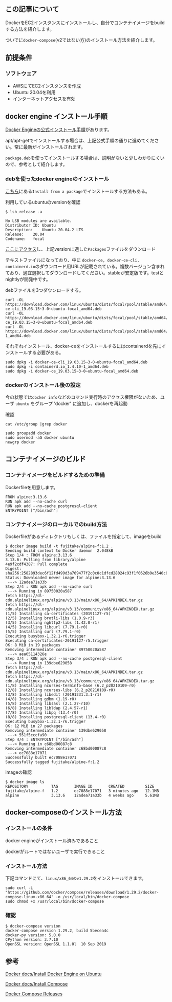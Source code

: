 ## この記事について

DockerをEC2インスタンスにインストールし、自分でコンテナイメージをbuildする方法を紹介します。

ついでに`docker-compose`(v2ではない方)のインストール方法を紹介します。

## 前提条件

### ソフトウェア

- AWSにてEC2インスタンスを作成
- Ubuntu 20.04を利用
- インターネットアクセスを有効

## docker engine インストール手順

[Docker Engineの公式インストール手順](https://docs.docker.com/engine/install/ubuntu/)があります。

apt/apt-getでインストールする場合は、上記公式手順の通りに進めてください。常に最新がインストールされます。

`package.deb`を使ってインストールする場合は、説明がないと少しわかりにくいので、参考として紹介します。

### debを使ったdocker engineのインストール

[こちら](https://docs.docker.com/engine/install/ubuntu/)にある`Install from a package`でインストールする方法もある。

利用しているubuntuのversionを確認

```sh:
$ lsb_release -a

No LSB modules are available.
Distributor ID:	Ubuntu
Description:	Ubuntu 20.04.2 LTS
Release:	20.04
Codename:	focal
```

[ここにアクセス](https://download.docker.com/linux/ubuntu/dists/)し、上記versionに適した`Packages`ファイルをダウンロード

テキストファイルになっており、中に `docker-ce, docker-ce-cli, containerd.io`のダウンロード用URLが記載されている。複数バージョン含まれており、適宜選択してダウンロードしてください。stableが安定版です。testとnightlyが開発中です。

debファイルを3つダウンロードする。

```sh:
curl -OL https://download.docker.com/linux/ubuntu/dists/focal/pool/stable/amd64/docker-ce-cli_19.03.15~3-0~ubuntu-focal_amd64.deb
curl -OL https://download.docker.com/linux/ubuntu/dists/focal/pool/stable/amd64/docker-ce_19.03.15~3-0~ubuntu-focal_amd64.deb
curl -OL https://download.docker.com/linux/ubuntu/dists/focal/pool/stable/amd64/containerd.io_1.4.10-1_amd64.deb
```

それぞれインストール、docker-ceをインストールするにはcontainerdを先にインストールする必要がある。

```sh:
sudo dpkg -i docker-ce-cli_19.03.15~3-0~ubuntu-focal_amd64.deb
sudo dpkg -i containerd.io_1.4.10-1_amd64.deb
sudo dpkg -i docker-ce_19.03.15~3-0~ubuntu-focal_amd64.deb
```

### dockerのインストール後の設定

今の状態では`docker info`などのコマンド実行時のアクセス権限がないため、ユーザ `ubuntu` をグループ 'docker' に追加し、dockerを再起動

確認

```sh:
cat /etc/group |grep docker
```


```sh:
sudo groupadd docker
sudo usermod -aG docker ubuntu
newgrp docker
```

## コンテナイメージのビルド

### コンテナイメージをビルドするための準備

Dockerfileを用意します。

```sh:
FROM alpine:3.13.6
RUN apk add --no-cache curl
RUN apk add --no-cache postgresql-client
ENTRYPOINT ["/bin/ash"]
```

### コンテナイメージのローカルでのbuild方法

Dockerfileがあるディレクトリもしくは、ファイルを指定して、imageをbuild

```sh:
$ docker image build -t fujitake/alpine-f:1.2 .
Sending build context to Docker daemon  2.048kB
Step 1/4 : FROM alpine:3.13.6
3.13.6: Pulling from library/alpine
4e9f2cdf4387: Pull complete
Digest: sha256:2582893dec6f12fd499d3a709477f2c0c0c1dfcd28024c93f1f0626b9e3540c8
Status: Downloaded newer image for alpine:3.13.6
 ---> 12adea71a33b
Step 2/4 : RUN apk add --no-cache curl
 ---> Running in 89750020a587
fetch https://dl-cdn.alpinelinux.org/alpine/v3.13/main/x86_64/APKINDEX.tar.gz
fetch https://dl-cdn.alpinelinux.org/alpine/v3.13/community/x86_64/APKINDEX.tar.gz
(1/5) Installing ca-certificates (20191127-r5)
(2/5) Installing brotli-libs (1.0.9-r3)
(3/5) Installing nghttp2-libs (1.42.0-r1)
(4/5) Installing libcurl (7.79.1-r0)
(5/5) Installing curl (7.79.1-r0)
Executing busybox-1.32.1-r6.trigger
Executing ca-certificates-20191127-r5.trigger
OK: 8 MiB in 19 packages
Removing intermediate container 89750020a587
 ---> aea65114326e
Step 3/4 : RUN apk add --no-cache postgresql-client
 ---> Running in 139dbe629058
fetch https://dl-cdn.alpinelinux.org/alpine/v3.13/main/x86_64/APKINDEX.tar.gz
fetch https://dl-cdn.alpinelinux.org/alpine/v3.13/community/x86_64/APKINDEX.tar.gz
(1/8) Installing ncurses-terminfo-base (6.2_p20210109-r0)
(2/8) Installing ncurses-libs (6.2_p20210109-r0)
(3/8) Installing libedit (20191231.3.1-r1)
(4/8) Installing gdbm (1.19-r0)
(5/8) Installing libsasl (2.1.27-r10)
(6/8) Installing libldap (2.4.57-r1)
(7/8) Installing libpq (13.4-r0)
(8/8) Installing postgresql-client (13.4-r0)
Executing busybox-1.32.1-r6.trigger
OK: 12 MiB in 27 packages
Removing intermediate container 139dbe629058
 ---> 551f5cccfa90
Step 4/4 : ENTRYPOINT ["/bin/ash"]
 ---> Running in c68bd00087c8
Removing intermediate container c68bd00087c8
 ---> ec7088e17071
Successfully built ec7088e17071
Successfully tagged fujitake/alpine-f:1.2
```

imageの確認

```sh:
$ docker image ls
REPOSITORY          TAG       IMAGE ID       CREATED         SIZE
fujitake/alpine-f   1.2       ec7088e17071   3 minutes ago   12.1MB
alpine              3.13.6    12adea71a33b   4 weeks ago     5.61MB
```

## docker-composeのインストール方法

### インストールの条件

docker engineがインストール済みであること

dockerがルートではないユーザで実行できること

### インストール方法

下記コマンドにて、`linux/x86_64のv1.29.2`をインストールできます。

```sh:
sudo curl -L "https://github.com/docker/compose/releases/download/1.29.2/docker-compose-linux-x86_64" -o /usr/local/bin/docker-compose
sudo chmod +x /usr/local/bin/docker-compose
```

### 確認

```sh:
$ docker-compose version
docker-compose version 1.29.2, build 5becea4c
docker-py version: 5.0.0
CPython version: 3.7.10
OpenSSL version: OpenSSL 1.1.0l  10 Sep 2019
```

## 参考
[Docker docs/Install Docker Engine on Ubuntu](https://docs.docker.com/engine/install/ubuntu/)

[Docker docs/Install Compose](https://docs.docker.com/compose/install/)

[Docker Compose Releases](https://github.com/docker/compose/releases)
